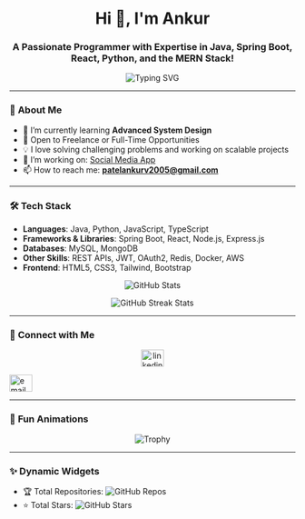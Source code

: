 <h1 align="center">Hi 👋, I'm Ankur</h1>
<h3 align="center">A Passionate Programmer with Expertise in Java, Spring Boot, React, Python, and the MERN Stack!</h3>

<p align="center">
  <img src="https://readme-typing-svg.herokuapp.com?font=Fira+Code&size=20&pause=1000&color=36BCF7&center=true&vCenter=true&width=540&lines=Welcome+to+My+GitHub+Profile!;Passionate+about+Coding+%26+Learning;Building+Cool+Projects+with+Java%2C+React;Open+to+Collaboration!" alt="Typing SVG" />
</p>

---

### 🚀 **About Me**
- 🌱 I’m currently learning **Advanced System Design**
- 💼 Open to Freelance or Full-Time Opportunities
- 💡 I love solving challenging problems and working on scalable projects
- 🔭 I’m working on: [Social Media App](#)
- 📫 How to reach me: **[patelankurv2005@gmail.com](mailto:patelankurv2005@gmail.com)**

---

### 🛠 **Tech Stack**
- **Languages**: Java, Python, JavaScript, TypeScript  
- **Frameworks & Libraries**: Spring Boot, React, Node.js, Express.js  
- **Databases**: MySQL, MongoDB  
- **Other Skills**: REST APIs, JWT, OAuth2, Redis, Docker, AWS  
- **Frontend**: HTML5, CSS3, Tailwind, Bootstrap  

<p align="center">
  <img src="https://github-readme-stats.vercel.app/api?username=AnkurRanpariya2005&show_icons=true&count_private=true&include_all_commits=true&theme=radical" alt="GitHub Stats" />
</p>

<p align="center">
  <img src="https://github-readme-streak-stats.herokuapp.com/?user=AnkurRanpariya2005&theme=radical" alt="GitHub Streak Stats" />
</p>



---

### 🔗 **Connect with Me**
<p align="center">
  <a href="https://www.linkedin.com/inAnkurRanpariya2005/" target="blank"><img align="center" src="https://cdn.jsdelivr.net/npm/simple-icons@3.0.1/icons/linkedin.svg" alt="linkedin" height="30" width="40" /></a>

  <a href="mailto:patelankurv2005@gmail.com" target="blank"><img align="center" src="https://cdn.jsdelivr.net/npm/simple-icons@3.0.1/icons/gmail.svg" alt="email" height="30" width="40" /></a>
</p>

---

### 🌟 **Fun Animations**
<p align="center">
  <img src="https://github-profile-trophy.vercel.app/?username=AnkurRanpariya2005&theme=radical" alt="Trophy" />
</p>







---

### ✨ **Dynamic Widgets**
- 🏆 Total Repositories: ![GitHub Repos](https://badges.pufler.dev/repos/AnkurRanpariya2005)
- ⭐ Total Stars: ![GitHub Stars](https://img.shields.io/github/stars/AnkurRanpariya2005?style=social)
